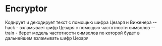# Encryptor
Кодирует и декодирует текст с помощью шифра Цезаря и Виженера
--hack - взламывает шифр Цезаря с помощью частотности символов
--train - берет модель частотности символов по которой будет в дальнейшем взламывать шифр Цезаря
